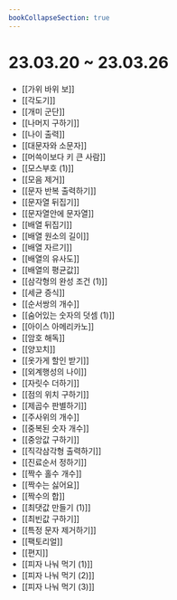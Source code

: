 ```yaml
---
bookCollapseSection: true
---
```

# 23.03.20 ~ 23.03.26

- [[가위 바위 보]]
- [[각도기]]
- [[개미 군단]]
- [[나머지 구하기]]
- [[나이 출력]]
- [[대문자와 소문자]]
- [[머쓱이보다 키 큰 사람]]
- [[모스부호 (1)]]
- [[모음 제거]]
- [[문자 반복 출력하기]]
- [[문자열 뒤집기]]
- [[문자열안에 문자열]]
- [[배열 뒤집기]]
- [[배열 원소의 길이]]
- [[배열 자르기]]
- [[배열의 유사도]]
- [[배열의 평균값]]
- [[삼각형의 완성 조건 (1)]]
- [[세균 증식]]
- [[순서쌍의 개수]]
- [[숨어있는 숫자의 덧셈 (1)]]
- [[아이스 아메리카노]]
- [[암호 해독]]
- [[양꼬치]]
- [[옷가게 할인 받기]]
- [[외계행성의 나이]]
- [[자릿수 더하기]]
- [[점의 위치 구하기]]
- [[제곱수 판별하기]]
- [[주사위의 개수]]
- [[중복된 숫자 개수]]
- [[중앙값 구하기]]
- [[직각삼각형 출력하기]]
- [[진료순서 정하기]]
- [[짝수 홀수 개수]]
- [[짝수는 싫어요]]
- [[짝수의 합]]
- [[최댓값 만들기 (1)]]
- [[최빈값 구하기]]
- [[특정 문자 제거하기]]
- [[팩토리얼]]
- [[편지]]
- [[피자 나눠 먹기 (1)]]
- [[피자 나눠 먹기 (2)]]
- [[피자 나눠 먹기 (3)]]